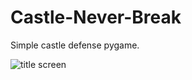 # Castle-Never-Break
Simple castle defense pygame.

![title screen](https://github.com/casote/Castle-Never-Break/blob/master/Shoots..png)
